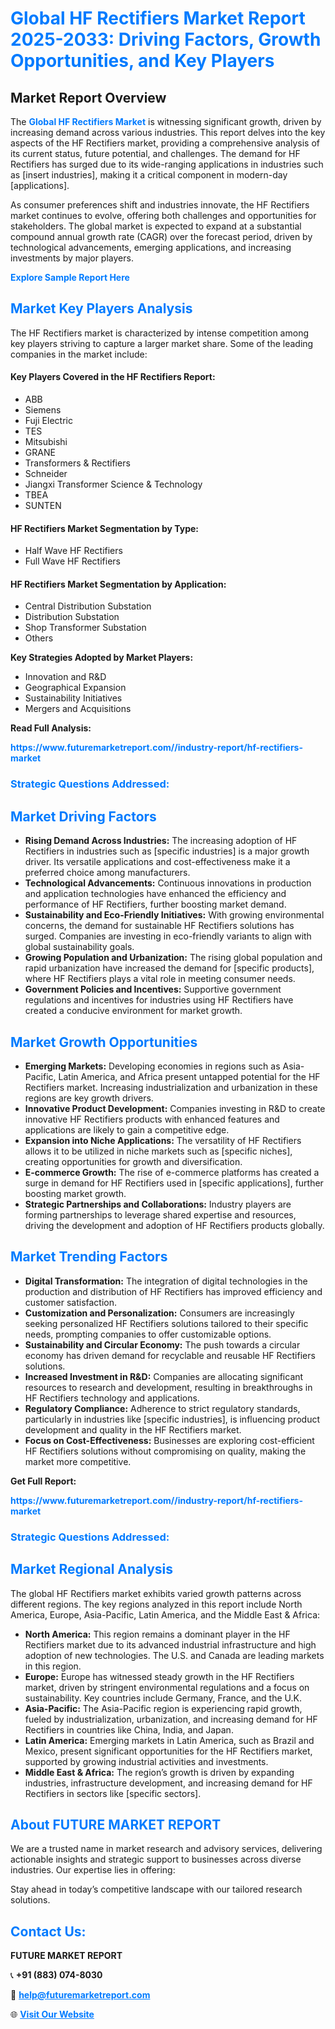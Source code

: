 <h1 style="color: #007BFF;">Global HF Rectifiers Market Report 2025-2033: Driving Factors, Growth Opportunities, and Key Players</h1>

<section id="overview">
<h2>Market Report Overview</h2>
<p>The <a href="https://www.futuremarketreport.com//industry-report/hf-rectifiers-market" style="color: #007BFF; text-decoration: none;"><strong>Global HF Rectifiers Market</strong></a> is witnessing significant growth, driven by increasing demand across various industries. This report delves into the key aspects of the HF Rectifiers market, providing a comprehensive analysis of its current status, future potential, and challenges. The demand for HF Rectifiers has surged due to its wide-ranging applications in industries such as [insert industries], making it a critical component in modern-day [applications].</p>
<p>As consumer preferences shift and industries innovate, the HF Rectifiers market continues to evolve, offering both challenges and opportunities for stakeholders. The global market is expected to expand at a substantial compound annual growth rate (CAGR) over the forecast period, driven by technological advancements, emerging applications, and increasing investments by major players.</p>
</section>

<section id="overview">
<p><a href="https://www.futuremarketreport.com//request-sample/reportId=54132" style="color: #007BFF; text-decoration: none;"><strong>Explore Sample Report Here</strong></a></p>
</section>

<section id="key-players">
<h2 style="color: #007BFF;">Market Key Players Analysis</h2>
<p>The HF Rectifiers market is characterized by intense competition among key players striving to capture a larger market share. Some of the leading companies in the market include:</p>
<h4>Key Players Covered in the HF Rectifiers Report:</h4>
<ul><li>ABB</li><li>Siemens</li><li>Fuji Electric</li><li>TES</li><li>Mitsubishi</li><li>GRANE</li><li>Transformers &amp; Rectifiers</li><li>Schneider</li><li>Jiangxi Transformer Science &amp; Technology</li><li>TBEA</li><li>SUNTEN</li></ul>
<h4>HF Rectifiers Market Segmentation by Type:</h4>
<ul><li>Half Wave HF Rectifiers</li><li>Full Wave HF Rectifiers</li></ul>

<h4>HF Rectifiers Market Segmentation by Application:</h4>
<ul><li>Central Distribution Substation</li><li>Distribution Substation</li><li>Shop Transformer Substation</li><li>Others</li></ul>
<p><strong>Key Strategies Adopted by Market Players:</strong></p>
<ul>
<li>Innovation and R&D</li>
<li>Geographical Expansion</li>
<li>Sustainability Initiatives</li>
<li>Mergers and Acquisitions</li>
</ul>
</section>

<section>
<p><strong>Read Full Analysis: </strong></p><a href="https://www.futuremarketreport.com//industry-report/hf-rectifiers-market" style="color: #007BFF; text-decoration: none;"><strong>https://www.futuremarketreport.com//industry-report/hf-rectifiers-market</strong></a>
<h3 style="color: #007BFF;">Strategic Questions Addressed:</h3>
</section>

<section id="driving-factors">
<h2 style="color: #007BFF;">Market Driving Factors</h2>
<ul>
<li><strong>Rising Demand Across Industries:</strong> The increasing adoption of HF Rectifiers in industries such as [specific industries] is a major growth driver. Its versatile applications and cost-effectiveness make it a preferred choice among manufacturers.</li>
<li><strong>Technological Advancements:</strong> Continuous innovations in production and application technologies have enhanced the efficiency and performance of HF Rectifiers, further boosting market demand.</li>
<li><strong>Sustainability and Eco-Friendly Initiatives:</strong> With growing environmental concerns, the demand for sustainable HF Rectifiers solutions has surged. Companies are investing in eco-friendly variants to align with global sustainability goals.</li>
<li><strong>Growing Population and Urbanization:</strong> The rising global population and rapid urbanization have increased the demand for [specific products], where HF Rectifiers plays a vital role in meeting consumer needs.</li>
<li><strong>Government Policies and Incentives:</strong> Supportive government regulations and incentives for industries using HF Rectifiers have created a conducive environment for market growth.</li>
</ul>
</section>

<section id="growth-opportunities">
<h2 style="color: #007BFF;">Market Growth Opportunities</h2>
<ul>
<li><strong>Emerging Markets:</strong> Developing economies in regions such as Asia-Pacific, Latin America, and Africa present untapped potential for the HF Rectifiers market. Increasing industrialization and urbanization in these regions are key growth drivers.</li>
<li><strong>Innovative Product Development:</strong> Companies investing in R&D to create innovative HF Rectifiers products with enhanced features and applications are likely to gain a competitive edge.</li>
<li><strong>Expansion into Niche Applications:</strong> The versatility of HF Rectifiers allows it to be utilized in niche markets such as [specific niches], creating opportunities for growth and diversification.</li>
<li><strong>E-commerce Growth:</strong> The rise of e-commerce platforms has created a surge in demand for HF Rectifiers used in [specific applications], further boosting market growth.</li>
<li><strong>Strategic Partnerships and Collaborations:</strong> Industry players are forming partnerships to leverage shared expertise and resources, driving the development and adoption of HF Rectifiers products globally.</li>
</ul>
</section>

<section id="trending-factors">
<h2 style="color: #007BFF;">Market Trending Factors</h2>
<ul>
<li><strong>Digital Transformation:</strong> The integration of digital technologies in the production and distribution of HF Rectifiers has improved efficiency and customer satisfaction.</li>
<li><strong>Customization and Personalization:</strong> Consumers are increasingly seeking personalized HF Rectifiers solutions tailored to their specific needs, prompting companies to offer customizable options.</li>
<li><strong>Sustainability and Circular Economy:</strong> The push towards a circular economy has driven demand for recyclable and reusable HF Rectifiers solutions.</li>
<li><strong>Increased Investment in R&D:</strong> Companies are allocating significant resources to research and development, resulting in breakthroughs in HF Rectifiers technology and applications.</li>
<li><strong>Regulatory Compliance:</strong> Adherence to strict regulatory standards, particularly in industries like [specific industries], is influencing product development and quality in the HF Rectifiers market.</li>
<li><strong>Focus on Cost-Effectiveness:</strong> Businesses are exploring cost-efficient HF Rectifiers solutions without compromising on quality, making the market more competitive.</li>
</ul>
</section>

<section>
<p><strong>Get Full Report: </strong></p><a href="https://www.futuremarketreport.com//industry-report/hf-rectifiers-market" style="color: #007BFF; text-decoration: none;"><strong>https://www.futuremarketreport.com//industry-report/hf-rectifiers-market</strong></a>
<h3 style="color: #007BFF;">Strategic Questions Addressed:</h3>
</section>


<section id="regional-analysis">
<h2 style="color: #007BFF;">Market Regional Analysis</h2>
<p>The global HF Rectifiers market exhibits varied growth patterns across different regions. The key regions analyzed in this report include North America, Europe, Asia-Pacific, Latin America, and the Middle East & Africa:</p>
<ul>
<li><strong>North America:</strong> This region remains a dominant player in the HF Rectifiers market due to its advanced industrial infrastructure and high adoption of new technologies. The U.S. and Canada are leading markets in this region.</li>
<li><strong>Europe:</strong> Europe has witnessed steady growth in the HF Rectifiers market, driven by stringent environmental regulations and a focus on sustainability. Key countries include Germany, France, and the U.K.</li>
<li><strong>Asia-Pacific:</strong> The Asia-Pacific region is experiencing rapid growth, fueled by industrialization, urbanization, and increasing demand for HF Rectifiers in countries like China, India, and Japan.</li>
<li><strong>Latin America:</strong> Emerging markets in Latin America, such as Brazil and Mexico, present significant opportunities for the HF Rectifiers market, supported by growing industrial activities and investments.</li>
<li><strong>Middle East & Africa:</strong> The region’s growth is driven by expanding industries, infrastructure development, and increasing demand for HF Rectifiers in sectors like [specific sectors].</li>
</ul>
</section>

<footer>
<h2 style="color: #007BFF;">About FUTURE MARKET REPORT</h2>
<p>We are a trusted name in market research and advisory services, delivering actionable insights and strategic support to businesses across diverse industries. Our expertise lies in offering:</p>

<p>Stay ahead in today’s competitive landscape with our tailored research solutions.</p>

<h2 style="color: #007BFF;">Contact Us:</h2>
<p><strong>FUTURE MARKET REPORT</strong></p>
<p>📞 <strong>+91 (883) 074-8030</strong></p>
<p>📧 <strong><a href="mailto:help@futuremarketreport.com" style="color: #007BFF;">help@futuremarketreport.com</a></strong></p>
<p>🌐 <strong><a href="https://www.futuremarketreport.com/" style="color: #007BFF;">Visit Our Website</a></strong></p>
</footer>